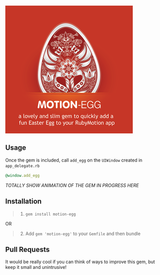 ![motion-egg-explain](./_art/motion-egg-explain.png)

## Usage

Once the gem is included, call `add_egg` on the `UIWindow` created in `app_delegate.rb`

```ruby
@window.add_egg
```

*TOTALLY SHOW ANIMATION OF THE GEM IN PROGRESS HERE*

## Installation

> 1. `gem install motion-egg`

OR

> 2. Add `gem 'motion-egg'` to your `Gemfile` and then bundle

## Pull Requests

It would be really cool if you can think of ways to improve this gem, but keep it small and unintrusive!

